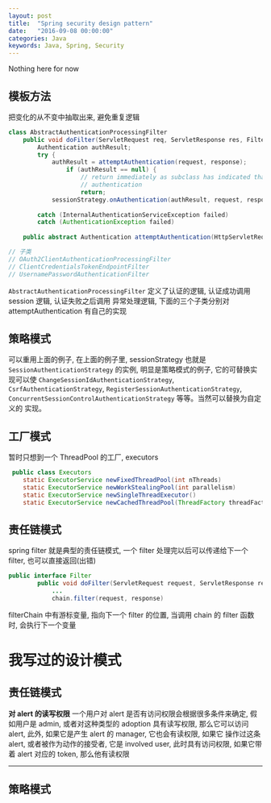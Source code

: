 ```yaml
---
layout: post
title:  "Spring security design pattern"
date:   "2016-09-08 00:00:00"
categories: Java
keywords: Java, Spring, Security
---
```


Nothing here for now

## 模板方法

把变化的从不变中抽取出来, 避免重复逻辑

```java
class AbstractAuthenticationProcessingFilter
    public void doFilter(ServletRequest req, ServletResponse res, FilterChain chain)
        Authentication authResult;
        try {
            authResult = attemptAuthentication(request, response);
        	    if (authResult == null) {
        		    // return immediately as subclass has indicated that it hasn't completed
        			// authentication
        			return;
        	sessionStrategy.onAuthentication(authResult, request, response);
        
        catch (InternalAuthenticationServiceException failed)
        catch (AuthenticationException failed)
    
    public abstract Authentication attemptAuthentication(HttpServletRequest request, HttpServletResponse response)

// 子类
// OAuth2ClientAuthenticationProcessingFilter
// ClientCredentialsTokenEndpointFilter
// UsernamePasswordAuthenticationFilter
```

`AbstractAuthenticationProcessingFilter` 定义了认证的逻辑, 认证成功调用 session 逻辑, 认证失败之后调用
 异常处理逻辑, 下面的三个子类分别对 attemptAuthentication 有自己的实现
 
## 策略模式
 
可以重用上面的例子, 在上面的例子里, sessionStrategy 也就是 `SessionAuthenticationStrategy` 的实例,
明显是策略模式的例子, 它的可替换实现可以使 `ChangeSessionIdAuthenticationStrategy`, 
`CsrfAuthenticationStrategy`, `RegisterSessionAuthenticationStrategy`, 
`ConcurrentSessionControlAuthenticationStrategy` 等等。当然可以替换为自定义的
实现。
 
## 工厂模式
 
暂时只想到一个 ThreadPool 的工厂, executors
 
```java
 public class Executors
    static ExecutorService newFixedThreadPool(int nThreads)
    static ExecutorService newWorkStealingPool(int parallelism)
    static ExecutorService newSingleThreadExecutor()
    static ExecutorService newCachedThreadPool(ThreadFactory threadFactory)
```

## 责任链模式

spring filter 就是典型的责任链模式, 一个 filter 处理完以后可以传递给下一个 filter, 也可以直接返回(出错)

```java
public interface Filter
        public void doFilter(ServletRequest request, ServletResponse response, FilterChain chain)
            ...
            chain.filter(request, response)
```

filterChain 中有游标变量, 指向下一个 filter 的位置, 当调用 chain 的 filter 函数时, 会执行下一个变量
 
<!--## 代理模式-->
  <!---->

 <!---->
<!--## Builder 模式-->
 <!---->
 
# 我写过的设计模式

## 责任链模式

**对 alert 的读写权限**
一个用户对 alert 是否有访问权限会根据很多条件来确定, 假如用户是 admin, 或者对这种类型的 adoption
 具有读写权限, 那么它可以访问 alert, 此外, 如果它是产生 alert 的 manager, 它也会有读权限, 如果它
 操作过这条 alert, 或者被作为动作的接受者, 它是 involved user, 此时具有访问权限, 如果它带着 alert
 对应的 token, 那么他有读权限

****
 
## 策略模式


